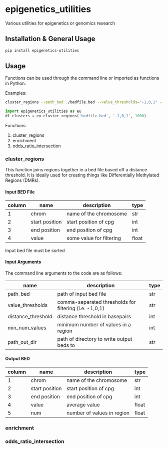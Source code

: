 # epigenetics_utilities
Various utilities for epigenetics or genomics research

## Installation & General Usage

```bash
pip install epigenetics-utilities
```

## Usage

Functions can be used through the command line or imported as functions in Python.

Examples:

```bash
cluster_regions --path_bed ./bedfile.bed --value_thresholds="-1,0,1" --distance_threshold 1000 --min_num_values 3 --path_out_dir
```

```python
import epigenetics_utilities as eu
df_clusters = eu.cluster_regions('bedfile.bed', '-1,0,1', 1000)
```

Functions:

1. cluster_regions
2. enrichment
3. odds_ratio_intersection

### cluster_regions

This function joins regions together in a bed file based off a distance threshold. It is ideally used for creating things like Differentially Methylated Regions (DMRs).

#### Input BED File

| column | name                  | description                 | type  |
|--------|-----------------------|-----------------------------|-------|
| 1      | chrom                 | name of the chromosome      | str   |
| 2      | start position        | start position of cpg       | int   |
| 3      | end position          | end position of cpg         | int   |
| 4      | value                 | some value for filtering	   | float |

Input bed file must be sorted

#### Input Arguments

The command line arguments to the code are as follows:

| name                  | description                                            | type  |
|-----------------------|--------------------------------------------------------|-------|
| path_bed              | path of input bed file                                 | str   |
| value_thresholds      | comma-separated thresholds for filtering (i.e. -1,0,1) | str   |
| distance_threshold    | distance threshold in basepairs                        | int   |
| min_num_values        | minimum number of values in a region                   | int   |
| path_out_dir          | path of directory to write output beds to              | str   | 

#### Output BED

| column | name                  | description                 | type  |
|--------|-----------------------|-----------------------------|-------|
| 1      | chrom                 | name of the chromosome      | str   |
| 2      | start position        | start position of cpg       | int   |
| 3      | end position          | end position of cpg         | int   |
| 4      | value                 | average value               | float |
| 5      | num                   | number of values in region  | float |

### enrichment

### odds_ratio_intersection